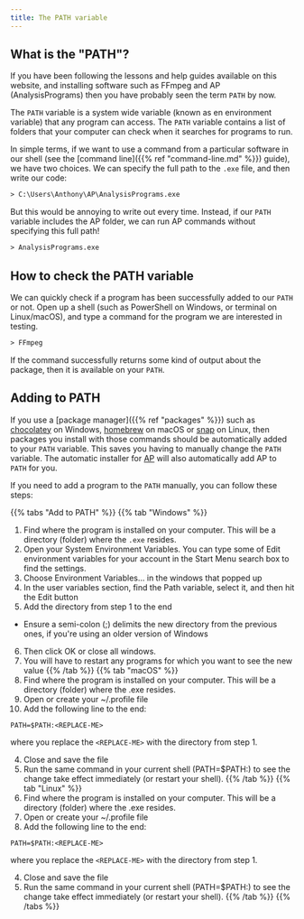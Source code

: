 ```yaml
---
title: The PATH variable
---
```


## What is the "PATH"?

If you have been following the lessons and help guides available on this
website, and installing software such as FFmpeg and AP (AnalysisPrograms) then
you have probably seen the term `PATH` by now. 

The `PATH` variable is a system wide variable (known as en environment variable)
that any program can access. The `PATH` variable contains a list of folders that
your computer can check when it searches for programs to run.

In simple terms, if we want to use a command from a particular software in our
shell (see the [command line]({{% ref "command-line.md" %}}) guide), we have two
choices. We can specify the full path to the `.exe` file, and then write our
code:

```ps
> C:\Users\Anthony\AP\AnalysisPrograms.exe 
```

But this would be annoying to write out every time. Instead, if our `PATH`
variable includes the AP folder, we can run AP commands without specifying this
full path! 

```ps
> AnalysisPrograms.exe
```

## How to check the PATH variable

We can quickly check if a program has been successfully added to our `PATH` or
not. Open up a shell (such as PowerShell on Windows, or terminal on
Linux/macOS), and type a command for the program we are interested in testing. 

```ps
> FFmpeg
```

If the command successfully returns some kind of output about the package, then
it is available on your `PATH`.  

## Adding to PATH

If you use a [package manager]({{% ref "packages" %}}) such as
[chocolatey](https://chocolatey.org/) on Windows, [homebrew](https://brew.sh/)
on macOS or [snap](https://snapcraft.io/) on Linux, then packages you install
with those commands should be automatically added to your `PATH` variable. This
saves you having to manually change the `PATH` variable. The automatic installer
for [AP](https://ap.qut.ecoacoustics.info/basics/installing.html?tabs=windows)
will also automatically add AP to `PATH` for you.

If you need to add a program to the `PATH` manually, you can follow these steps:

{{% tabs "Add to PATH" %}}
{{% tab "Windows" %}}
1. Find where the program is installed on your computer. This will be a
   directory (folder) where the `.exe` resides.
2. Open your System Environment Variables. You can type some of Edit environment variables for your account in the Start Menu search box to find the settings.
3. Choose Environment Variables... in the windows that popped up
4. In the user variables section, find the Path variable, select it, and then hit the Edit button
5. Add the directory from step 1 to the end
  - Ensure a semi-colon (;) delimits the new directory from the previous ones, if you're using an older version of Windows
6. Then click OK or close all windows.
7. You will have to restart any programs for which you want to see the new value
{{% /tab %}}
{{% tab "macOS" %}}
1. Find where the program is installed on your computer. This will be a
   directory (folder) where the .exe resides.
2. Open or create your ~/.profile file
3. Add the following line to the end:

`PATH=$PATH:<REPLACE-ME>`

where you replace the `<REPLACE-ME>` with the directory from step 1.

4. Close and save the file
5. Run the same command in your current shell (PATH=$PATH:<REPLACE-ME>) to see the change take effect immediately (or restart your shell).
{{% /tab %}}
{{% tab "Linux" %}}
1. Find where the program is installed on your computer. This will be a
   directory (folder) where the .exe resides.
2. Open or create your ~/.profile file
3. Add the following line to the end:

`PATH=$PATH:<REPLACE-ME>`

where you replace the `<REPLACE-ME>` with the directory from step 1.

4. Close and save the file
5. Run the same command in your current shell (PATH=$PATH:<REPLACE-ME>) to see the change take effect immediately (or restart your shell).
{{% /tab %}}
{{% /tabs %}}

